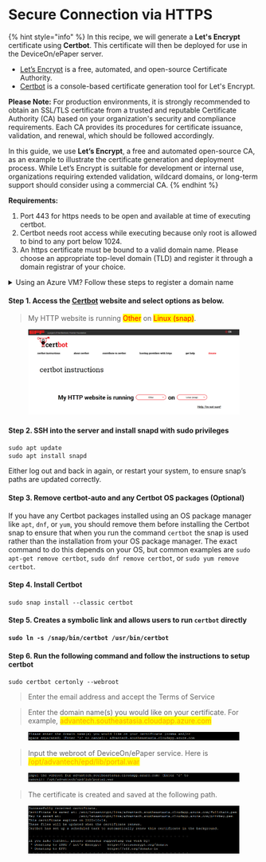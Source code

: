 # Secure Connection via HTTPS

{% hint style="info" %}
In this recipe, we will generate a **Let's Encrypt** certificate using **Certbot**. This certificate will then be deployed for use in the DeviceOn/ePaper server.

* [Let’s Encrypt](https://letsencrypt.org/) is a free, automated, and open-source Certificate Authority.
* [Certbot](https://certbot.eff.org/) is a console-based certificate generation tool for Let's Encrypt.

**Please Note:** For production environments, it is strongly recommended to obtain an SSL/TLS certificate from a trusted and reputable Certificate Authority (CA) based on your organization's security and compliance requirements. Each CA provides its procedures for certificate issuance, validation, and renewal, which should be followed accordingly.

In this guide, we use **Let’s Encrypt**, a free and automated open-source CA, as an example to illustrate the certificate generation and deployment process. While Let’s Encrypt is suitable for development or internal use, organizations requiring extended validation, wildcard domains, or long-term support should consider using a commercial CA.
{% endhint %}

**Requirements:**

1. Port 443 for https needs to be open and available at time of executing certbot.
2. Certbot needs root access while executing because only root is allowed to bind to any port below 1024.
3. An https certificate must be bound to a valid domain name. Please choose an appropriate top-level domain (TLD) and register it through a domain registrar of your choice.

<details>

<summary>Using an Azure VM? Follow these steps to register a domain name</summary>

1. Go to the [Azure Portal](https://portal.azure.com).

2) Navigate to **Virtual Machines** and select your VM.

3. In the **Overview** tab, find:

* **Public IP address**: Click it to open the Public IP resource.
* In the **Public IP address** blade, you’ll see a field named **DNS name** or **DNS name label**.

- If it’s empty, click **Configuration** in the left menu of the Public IP, and set a **DNS name label** (e.g., <mark style="color:orange;">advantech</mark>).

4. Save changes.\
   You will now have a DNS name like:

```
advantech.southeastasia.cloudapp.azure.com
```

<div align="left"><figure><img src="../../.gitbook/assets/image.png" alt=""><figcaption></figcaption></figure></div>

<figure><img src="../../.gitbook/assets/image (455).png" alt=""><figcaption></figcaption></figure>

</details>

#### Step 1. Access the [Certbot](https://certbot.eff.org/instructions?ws=other\&os=snap) website and select options as below.

> My HTTP website is running <mark style="color:red;">Other</mark> on <mark style="color:red;">Linux (snap)</mark>.

<figure><img src="../../.gitbook/assets/image (454).png" alt=""><figcaption></figcaption></figure>

#### Step 2. SSH into the server and install snapd with sudo privileges

```
sudo apt update
sudo apt install snapd
```

Either log out and back in again, or restart your system, to ensure snap’s paths are updated correctly.

#### Step 3. Remove certbot-auto and any Certbot OS packages (Optional)

If you have any Certbot packages installed using an OS package manager like `apt`, `dnf`, or `yum`, you should remove them before installing the Certbot snap to ensure that when you run the command `certbot` the snap is used rather than the installation from your OS package manager. The exact command to do this depends on your OS, but common examples are `sudo apt-get remove certbot`, `sudo dnf remove certbot`, or `sudo yum remove certbot`.

#### Step 4. Install Certbot

```
sudo snap install --classic certbot
```

#### Step 5. Creates a symbolic link and allows users to run `certbot` directly

<pre><code><strong>sudo ln -s /snap/bin/certbot /usr/bin/certbot 
</strong></code></pre>

#### Step 6. Run the following command and follow the instructions to setup certbot

```
sudo certbot certonly --webroot
```

> Enter the email address and accept the Terms of Service

> Enter the domain name(s) you would like on your certificate. For example, <mark style="color:orange;">advantech.southeastasia.cloudapp.azure.com</mark>

<figure><img src="../../.gitbook/assets/圖片.png" alt=""><figcaption></figcaption></figure>

> Input the webroot of DeviceOn/ePaper service. Here is <mark style="color:orange;">/opt/advantech/epd/lib/portal.war</mark>

<figure><img src="../../.gitbook/assets/圖片 (1).png" alt=""><figcaption></figcaption></figure>

> The certificate is created and saved at the following path.

<figure><img src="../../.gitbook/assets/圖片 (2).png" alt=""><figcaption></figcaption></figure>
